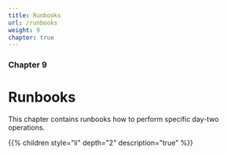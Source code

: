 ```yaml
---
title: Runbooks
url: /runbooks
weight: 9
chapter: true
---
```


### Chapter 9

# Runbooks

This chapter contains runbooks how to perform specific day-two operations.

{{% children style="li" depth="2" description="true" %}}
